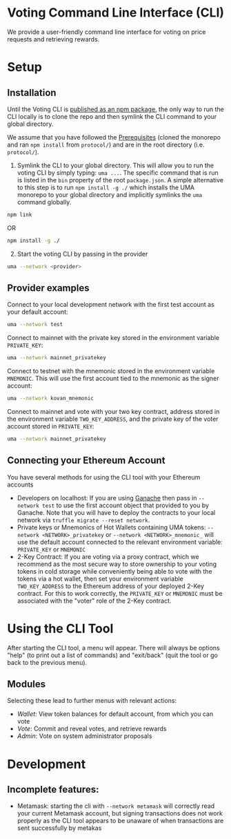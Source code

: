 # Voting Command Line Interface (CLI)

We provide a user-friendly command line interface for voting on price requests and retrieving rewards.

# Setup

## Installation

Until the Voting CLI is [published as an npm package](https://docs.npmjs.com/cli/publish), the only way to run the CLI locally is to clone the repo and then symlink the CLI command to your global directory.

We assume that you have followed the [Prerequisites](./prerequisites.md) (cloned the monorepo and ran `npm install` from `protocol/`) and are in the root directory (i.e. `protocol/`).

1. Symlink the CLI to your global directory. This will allow you to run the voting CLI by simply typing: `uma ...`. The specific command that is run is listed in the `bin` property of the root `package.json`. A simple alternative to this step is to run `npm install -g ./` which installs the UMA monorepo to your global directory and implicitly symlinks the `uma` command globally.

```sh
npm link
```
OR
```sh
npm install -g ./
```

2. Start the voting CLI by passing in the provider

```sh
uma --network <provider>
```

## Provider examples

Connect to your local development network with the first test account as your default account:

```sh
uma --network test
```

Connect to mainnet with the private key stored in the environment variable `PRIVATE_KEY`:

```sh
uma --network mainnet_privatekey
```

Connect to testnet with the mnemonic stored in the environment variable `MNEMONIC`. This will use the first account tied to the mnemonic as the signer account:

```sh
uma --network kovan_mnemonic
```

Connect to mainnet and vote with your two key contract, address stored in the environment variable `TWO_KEY_ADDRESS`, and the private key of the voter account stored in `PRIVATE_KEY`:

```sh
uma --network mainnet_privatekey
```

## Connecting your Ethereum Account

You have several methods for using the CLI tool with your Ethereum accounts
- Developers on localhost: If you are using [Ganache](https://github.com/trufflesuite/ganache) then pass in `--network test` to use the first account object that provided to you by Ganache. Note that you will have to deploy the contracts to your local network via `truffle migrate --reset network`.
- Private keys or Mnemonics of Hot Wallets containing UMA tokens: `--network <NETWORK>_privatekey` or `--network <NETWORK>_mnemonic_` will use the default account connected to the relevant environment variable: `PRIVATE_KEY` or `MNEMONIC`
- 2-Key Contract: If you are voting via a proxy contract, which we recommend as the most secure way to store ownership to your voting tokens in cold storage while conveniently being able to vote with the tokens via a hot wallet, then set your environment variable `TWO_KEY_ADDRESS` to the Ethereum address of your deployed 2-Key contract. For this to work correctly, the `PRIVATE_KEY` or `MNEMONIC` must be associated with the "voter" role of the 2-Key contract.


# Using the CLI Tool

After starting the CLI tool, a menu will appear. There will always be options "help" (to print out a list of commands) and "exit/back" (quit the tool or go back to the previous menu). 

## Modules

Selecting these lead to further menus with relevant actions:
- *Wallet*: View token balances for default account, from which you can vote
- *Vote*: Commit and reveal votes, and retrieve rewards
- *Admin*: Vote on system administrator proposals


# Development

## Incomplete features:

- Metamask: starting the cli with `--network metamask` will correctly read your current Metamask account, but signing transactions does not work properly as the CLI tool appears to be unaware of when transactions are sent successfully by metakas